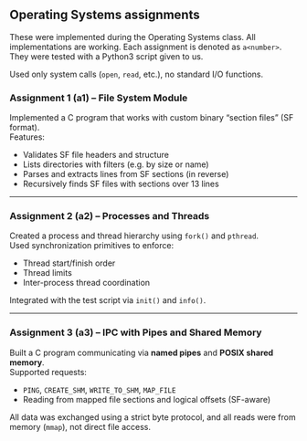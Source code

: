 ## Operating Systems assignments
These were implemented during the Operating Systems class. All implementations are working.
Each assignment is denoted as `a<number>`. They were tested with a Python3 script given to us.  

Used only system calls (`open`, `read`, etc.), no standard I/O functions.
### Assignment 1 (a1) – File System Module
Implemented a C program that works with custom binary “section files” (SF format).  
Features:
- Validates SF file headers and structure  
- Lists directories with filters (e.g. by size or name)  
- Parses and extracts lines from SF sections (in reverse)  
- Recursively finds SF files with sections over 13 lines  

---

### Assignment 2 (a2) – Processes and Threads
Created a process and thread hierarchy using `fork()` and `pthread`.  
Used synchronization primitives to enforce:
- Thread start/finish order 
- Thread limits 
- Inter-process thread coordination 

Integrated with the test script via `init()` and `info()`.

---

### Assignment 3 (a3) – IPC with Pipes and Shared Memory
Built a C program communicating via **named pipes** and **POSIX shared memory**.  
Supported requests:
- `PING`, `CREATE_SHM`, `WRITE_TO_SHM`, `MAP_FILE`  
- Reading from mapped file sections and logical offsets (SF-aware)

All data was exchanged using a strict byte protocol, and all reads were from memory (`mmap`), not direct file access.
